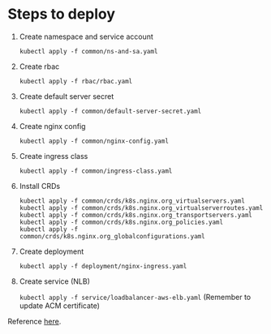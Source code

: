 # Steps to deploy

1. Create namespace and service account

    `kubectl apply -f common/ns-and-sa.yaml`

2. Create rbac

    `kubectl apply -f rbac/rbac.yaml`

3. Create default server secret

    `kubectl apply -f common/default-server-secret.yaml`

4. Create nginx config

    `kubectl apply -f common/nginx-config.yaml`

5. Create ingress class

    `kubectl apply -f common/ingress-class.yaml`


6. Install CRDs

    ```
    kubectl apply -f common/crds/k8s.nginx.org_virtualservers.yaml
    kubectl apply -f common/crds/k8s.nginx.org_virtualserverroutes.yaml
    kubectl apply -f common/crds/k8s.nginx.org_transportservers.yaml
    kubectl apply -f common/crds/k8s.nginx.org_policies.yaml
    kubectl apply -f common/crds/k8s.nginx.org_globalconfigurations.yaml
    ```
    
7. Create deployment

    `kubectl apply -f deployment/nginx-ingress.yaml`

8. Create service (NLB)

    `kubectl apply -f service/loadbalancer-aws-elb.yaml`
    (Remember to update ACM certificate)


Reference [here](https://docs.nginx.com/nginx-ingress-controller/installation/installation-with-manifests/).